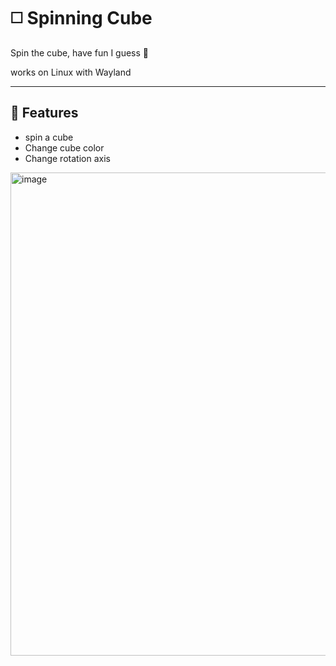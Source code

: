 # ◻️ Spinning Cube

Spin the cube, have fun I guess 🤷

works on Linux with Wayland

---

## 🚀 Features
- spin a cube
- Change cube color
- Change rotation axis
<img width="1284" height="773" alt="image" src="https://github.com/user-attachments/assets/38a6210e-0ab5-44f7-9e22-88a6fd2ff66d" />


